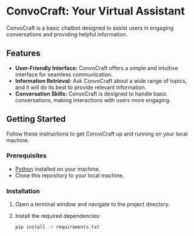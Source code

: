 # ConvoCraft: Your Virtual Assistant

ConvoCraft is a basic chatbot designed to assist users in engaging conversations and providing helpful information.

## Features

- **User-Friendly Interface:** ConvoCraft offers a simple and intuitive interface for seamless communication.
- **Information Retrieval:** Ask ConvoCraft about a wide range of topics, and it will do its best to provide relevant information.
- **Conversation Skills:** ConvoCraft is designed to handle basic conversations, making interactions with users more engaging.

## Getting Started

Follow these instructions to get ConvoCraft up and running on your local machine.

### Prerequisites

- [Python](https://www.python.org/) installed on your machine.
- Clone this repository to your local machine.

### Installation

1. Open a terminal window and navigate to the project directory.

2. Install the required dependencies:

   ```bash
   pip install -r requirements.txt
